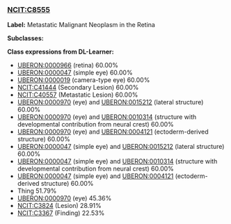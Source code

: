 
### [NCIT:C8555](http://purl.obolibrary.org/obo/NCIT_C8555)
**Label:** Metastatic Malignant Neoplasm in the Retina

**Subclasses:** 

**Class expressions from DL-Learner:**

- [UBERON:0000966](http://purl.obolibrary.org/obo/UBERON_0000966) (retina) 60.00%
- [UBERON:0000047](http://purl.obolibrary.org/obo/UBERON_0000047) (simple eye) 60.00%
- [UBERON:0000019](http://purl.obolibrary.org/obo/UBERON_0000019) (camera-type eye) 60.00%
- [NCIT:C41444](http://purl.obolibrary.org/obo/NCIT_C41444) (Secondary Lesion) 60.00%
- [NCIT:C40557](http://purl.obolibrary.org/obo/NCIT_C40557) (Metastatic Lesion) 60.00%
- [UBERON:0000970](http://purl.obolibrary.org/obo/UBERON_0000970) (eye) and [UBERON:0015212](http://purl.obolibrary.org/obo/UBERON_0015212) (lateral structure) 60.00%
- [UBERON:0000970](http://purl.obolibrary.org/obo/UBERON_0000970) (eye) and [UBERON:0010314](http://purl.obolibrary.org/obo/UBERON_0010314) (structure with developmental contribution from neural crest) 60.00%
- [UBERON:0000970](http://purl.obolibrary.org/obo/UBERON_0000970) (eye) and [UBERON:0004121](http://purl.obolibrary.org/obo/UBERON_0004121) (ectoderm-derived structure) 60.00%
- [UBERON:0000047](http://purl.obolibrary.org/obo/UBERON_0000047) (simple eye) and [UBERON:0015212](http://purl.obolibrary.org/obo/UBERON_0015212) (lateral structure) 60.00%
- [UBERON:0000047](http://purl.obolibrary.org/obo/UBERON_0000047) (simple eye) and [UBERON:0010314](http://purl.obolibrary.org/obo/UBERON_0010314) (structure with developmental contribution from neural crest) 60.00%
- [UBERON:0000047](http://purl.obolibrary.org/obo/UBERON_0000047) (simple eye) and [UBERON:0004121](http://purl.obolibrary.org/obo/UBERON_0004121) (ectoderm-derived structure) 60.00%
- Thing 51.79%
- [UBERON:0000970](http://purl.obolibrary.org/obo/UBERON_0000970) (eye) 45.36%
- [NCIT:C3824](http://purl.obolibrary.org/obo/NCIT_C3824) (Lesion) 28.91%
- [NCIT:C3367](http://purl.obolibrary.org/obo/NCIT_C3367) (Finding) 22.53%


